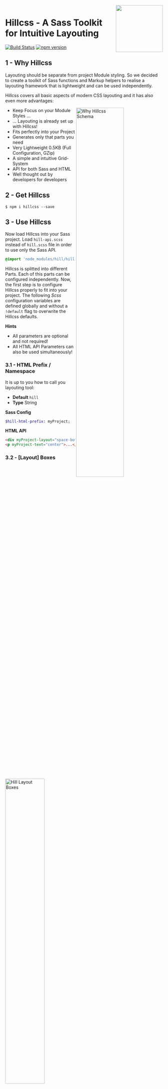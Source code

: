 <img align="right" height="150" src="/docs/assets/hill_logo.png?raw=true">

# Hillcss - A Sass Toolkit for Intuitive Layouting

[![Build Status](https://api.travis-ci.org/teamwrk/hillcss.svg?branch=master)](https://travis-ci.org/teamwrk/hillcss)
[![npm version](https://img.shields.io/npm/v/hillcss.svg)](https://www.npmjs.com/package/hillcss)

## 1 - Why Hillcss

Layouting should be separate from project Module styling. So we decided to create a toolkit of Sass functions and Markup helpers to realise a layouting framework that is lightweight and can be used independently.

Hillcss covers all basic aspects of modern CSS layouting and it has also even more advantages:

<img align="right" alt="Why Hillcss Schema" width="55%" src="/docs/assets/hill_why.png?raw=true">

* Keep Focus on your Module Styles ...
* ... Layouting is already set up with Hillcss!
* Fits perfectly into your Project
* Generates only that parts you need
* Very Lightweight 0.5KB (Full Configuration, GZip)
* A simple and intuitive Grid-System
* API for both Sass and HTML
* Well thought out by developers for developers

## 2 - Get Hillcss

```cli
$ npm i hillcss --save
```

## 3 - Use Hillcss

Now load Hillcss into your Sass project. Load `hill-api.scss` instead of `hill.scss` file in order to use only the Sass API.

```sass
@import 'node_modules/hill/hill';
```

Hillcss is splitted into different Parts. Each of this parts can be configured independently. Now, the first step is to configure Hillcss properly to fit into your project.
The following _Scss_ configuration variables are defined globally and without a `!default` flag to overwrite the Hillcss defaults.

**Hints**

* All parameters are optional and not required!
* All HTML API Parameters can also be used simultaneously!


### 3.1 - HTML Prefix / Namespace

It is up to you how to call you layouting tool:

* **Default** `hill`
* **Type** String

**Sass Config**
```sass
$hill-html-prefix: myProject;
```

**HTML API**
```html
<div myProject-layout="space-bottom">...</div>
<p myProject-text="center">...</p>
```


### 3.2 - [Layout] Boxes

<img alt="Hill Layout Boxes" width="50%" src="/docs/assets/hill_layout_boxes.png?raw=true">

We decided to use a Grid System based on fractions not based on percentage.

* **Default** `('1/4', '1/2', '3/4', '1/1')`
* **Type** List
* **HTML API** Enabled by Default `$hill-layout-box-css-output: true default;`

**Sass Config**
```sass
$hill-layout-boxes: (
    '1/3',
    '1/2',
    '2/3',
    '1/1');

$hill-layout-box-css-output: false; // To not render HTML API helper
```

**HTML API**

* `row` (Adds a clearfix (3.4) and float Boxes inside)
* `box-{fraction}` (Last-child has no Box-Space (3.3))
* `box-0` (Hide elements from the screen per default with `-0)

```html
<div hill-layout="row">
    <div hill-layout="box-1/3">...</div>
    <div hill-layout="box-2/3">...</div>
</div>

<div hill-layout="box-0">Hidden Box</div>
```

### 3.3 - [Layout] Box Space

Default Gutter Space between Layout Boxes.

* **Default** `2%`
* **Type** Number

**Sass Config**
```sass
$hill-layout-box-space: 5%;
```


### 3.4 - [Layout] Spacing / General Helper

Variable used for vertical and horizontal spacing between `block` or `inline-block` HTMLElements. On the other hand, Hillcss has a set of HTML API helper that are enabled in combination with space-helper.

* **Default** `1.25rem`
* **Type** Number
* **Hint** Pixel and REM units are both permitted
* **HTML API** Enabled by Default `$hill-layout-general-css-output: true !default`

**Sass Config**
```sass
$hill-layout-space: 2rem;
$hill-layout-general-css-output: false; // To not render HTML API helper
```

**HTML API**

* `space-{top, right, bottom, left}`
* `space-{top, right, bottom, left}-{multiplier}` // See 3.5
* `float-left`
* `float-right`
* `clear` ([Micro Pseudo-Element Clearfix](http://nicolasgallagher.com/micro-clearfix-hack/))

```html
<p hill-layout="space-bottom">...</p>

<div hill-layout="clear">
    <p>...</p>
    <img hill-layout="float-right" />
</div>
```


### 3.5 - Layout Space Multiplier

Multiplier of `$hill-layout-space` (see 3.4) to increase Spacing but always be a multiple of the same base.
If it has a value of 3, it means that for example `space-bottom`, `space-bottom-2x` and `space-bottom-3x` helper attributes are available in html.

* **Default** `2`
* **Type** Number

**Sass Config**
```sass
$hill-layout-space-multiplier: 3;
```

**HTML API**
```html
<p hill-layout="space-top-2x">...</p>
<p hill-layout="space-right-3x">...</p>
```


### 3.6 - [Layout] Breakpoints

Hillcss has variables Breakpoints which are used for the HTML API of Boxes and for the Sass API. Breakpoints makes it possible to change Box Sizing and visibility on different screen sizes. It will also being considered to use the width of the surrounding container of a Box instead of the screen size ([Element Queries](http://ianstormtaylor.com/media-queries-are-a-hack/) could be the right choice here). (We planned this for v2.0 of Hillcss)

* **Default** `(small:  480px, medium: 992px, large:  1280px)`
* **Type** Map
* **HTML API** Disabled by Default `$hill-layout-responsive-css-output: false !default;`

**Sass Config**
```sass
$hill-layout-breakpoints: (
    phone-portrait: 320px,
    phone-landscape: 480px,
    phone-large: 640px,
    tablet: 992px,
    desktop:  1280px,
    desktop-large: 1600px
);

$hill-layout-responsive-css-output: true; // To render HTML API helper
```

**Sass API**

* `hill-device-is($breakpoint)`
* `hill-device-min($breakpoint)`
* `hill-device-max($breakpoint)`
* `hill-device-between($min-breakpoint, $max-breakpoint)`

```sass
.example {
    color: blue;

    @include hill-device-is(small) {
        color: red;
    }
}
```

**HTML API**
```html
<div hill-layout="box-1/4 device-small-1/2">...</div>
<p hill-layout="device-small-0">Hidden on `small`</p>
```


### 3.7 - [Layout] Layers

To be more consistent we create a Map of z-index Layers (we call them layer aliases) and the corresponding Sass API to work with the Map.

* **Default** `('highest', 'lowest')`
* **Type** List

**Sass Config**
```sass
$hill-layer-order: (
    'overlay',
    'background'
);
```

**Sass API**

* `hill-layer($alias)`

```sass
.overlay {
    position: absolute;
    z-index: @layer('overlay'); // z-index: 2
}

.page {
    position: absolute;
    z-index: @layer('background'); // z-index: 1
}
```

```sass
$hill-layer-order: (
    'highest', // z-index: 3
    'center',  // z-index: 2
    'lowest'   // z-index: 1
);
```


### 3.8 - [Text] Sizes

Hillcss comes not only with Layout helpers, **Text** is another Part of Hillcss. With a predefined Map of different Font-Sizes and the corresponding HTML and Sass API you can keep the font sizes of your project consistent.

On the other hand, Hillcss has a set of HTML API alignment helper that are enabled in combination with text-helper.

* **Default** `(small-3x: 0.8rem, small-2x: 0.9rem, base: 1rem, large-2x: 1.2rem, large-3x: 1.4rem)`
* **Type** Map
* **HTML API** Disabled by Default `$hill-text-helper-css-output: false !default;`

**Sass Config**
```sass
$hill-text-sizes: (
    micro: 0.8rem,
    mini:  0.9rem,
    base:    1rem,
    large:   2rem,
    giant:   5rem
);

$hill-text-helper-css-output: true; // To render HTML API helper
```

**Sass API**

* `hill-text-is($size)`

```sass
.example {
    font-size: hill-text-is(large-3x);
}
```

**HTML API**

* `{font-size}`
* `left`
* `right`
* `center`

```html
<h3 hill-text="large-3x right">...</h3>
```


### 3.9 - [Text] Root Font-Size

For REM calculation it is up to you to change the root `font-size` of your project. Hillcss has a Sass Pixel to Rem calculation function on Board.

* **Default** `16px`
* **Type** Number

**Sass Config**
```sass
$hill-text-root: 14px;
```

**Sass API**

* `rem($pixel, $root: $hill-text-root)`

```sass
.example {
    width: rem(200px);          // width: 12.5rem;
    padding: rem(10) rem(20);   // padding: 0.625rem 1.25rem;
}
```



